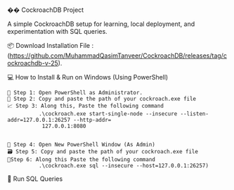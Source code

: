 �� CockroachDB Project

A simple CockroachDB setup for learning, local deployment, and experimentation with SQL queries.

📦 Download Installation File : (https://github.com/MuhammadQasimTanveer/CockroachDB/releases/tag/cockroachdb-v-25).

💻 How to Install & Run on Windows (Using PowerShell)

    🔧 Step 1: Open PowerShell as Administrator.
    📁 Step 2: Copy and paste the path of your cockroach.exe file
    📈 Step 3: Along this, Paste the following command 
              .\cockroach.exe start-single-node --insecure --listen-addr=127.0.0.1:26257 --http-addr=
               127.0.0.1:8080


    👤 Step 4: Open New PowerShell Window (As Admin)
    🗃️ Step 5: Copy and paste the path of your cockroach.exe file
    📝Step 6: Along this Paste the following command 
              .\cockroach.exe sql --insecure --host=127.0.0.1:26257)
    

🧪 Run SQL Queries 
